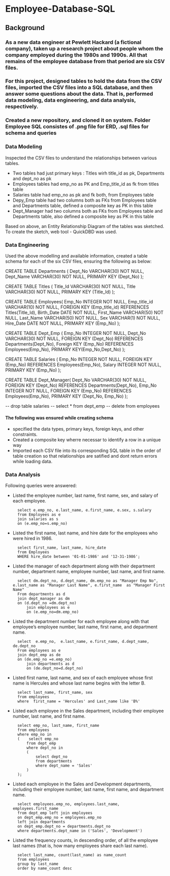 # Employee-Database-SQL
## Background

### As a new data engineer at Pewlett Hackard (a fictional company), taken up a research project about people whom the company employed during the 1980s and 1990s. All that remains of the employee database from that period are six CSV files.

### For this project, designed tables to hold the data from the CSV files, imported the CSV files into a SQL database, and then answer some questions about the data. That is, performed data modeling, data engineering, and data analysis, respectively.

### Created a new repository, and cloned it on system. Folder Employee SQL consistes of .png file for ERD, .sql files for schema and queries


### Data Modeling
Inspected the CSV files to understand the relationships between various tables. 
- Two tables had just primary keys : Titles wirh title_id as pk, Departments and dept_no as pk
- Employees tables had emp_no as PK and Emp_title_id as fk from titles table
- Salaries table had emp_no as pk and fk both, from Employees table
- Depy_Emp table had two columns both as FKs from Employees table and Departments table, defined a composite key as PK in this table
- Dept_Manager had two columns both as FKs from Employees table and Departments table, also defined a composite key as PK in this table

Based on above, an Entity Relationship Diagram of the tables was sketched. To create the sketch, web tool - QuickDBD was used.


### Data Engineering
Used the above modelling and available information, created a table schema for each of the six CSV files, ensuring the following as below:

CREATE TABLE Departments (
    Dept_No VARCHAR(30) NOT NULL, 
    Dept_Name VARCHAR(30) NOT NULL,
    PRIMARY KEY (Dept_No)
);

CREATE TABLE Titles (
    Title_Id VARCHAR(30) NOT NULL, 
    Title VARCHAR(30) NOT NULL,
    PRIMARY KEY (Title_Id)
);


CREATE TABLE Employees(
    Emp_No INTEGER NOT NULL,
    Emp_title_id VARCHAR(10) NOT NULL, 
    FOREIGN KEY (Emp_title_id) REFERENCES Titles(Title_Id),
    Birth_Date DATE NOT NULL,
    First_Name VARCHAR(50) NOT NULL,
    Last_Name VARCHAR(50) NOT NULL,
    Sex VARCHAR(1) NOT NULL,
    Hire_Date DATE NOT NULL,
    PRIMARY KEY (Emp_No)
);


CREATE TABLE Dept_Emp (
    Emp_No INTEGER NOT NULL, 
    Dept_No VARCHAR(30) NOT NULL,
    FOREIGN KEY (Dept_No) REFERENCES Departments(Dept_No),
    Foreign KEY (Emp_No) REFERENCES Employees(Emp_No),
    PRIMARY KEY(Emp_No,Dept_No)
);


CREATE TABLE Salaries (
    Emp_No INTEGER NOT NULL, 
    FOREIGN KEY (Emp_No) REFERENCES Employees(Emp_No),
    Salary INTEGER NOT NULL,
    PRIMARY KEY (Emp_No)
);



CREATE TABLE Dept_Manager(
    Dept_No VARCHAR(30) NOT NULL,
      FOREIGN KEY (Dept_No) REFERENCES Departments(Dept_No),
      Emp_No INTEGER NOT NULL,
      FOREIGN KEY (Emp_No) REFERENCES Employees(Emp_No),
     PRIMARY KEY (Dept_No, Emp_No)
);
 

-- drop table salaries
-- select * from dept_emp
-- delete from employees




#### The following was ensured while creating schema

- specified the data types, primary keys, foreign keys, and other constraints.
- Created a composite key wherre necessar to identify a row in a unique way
- Imported each CSV file into its corresponding SQL table in the order of table creation so that relationships are satified and dont return errors while loading data.


### Data Analysis
Following queries were answered:
- Listed the employee number, last name, first name, sex, and salary of each employee.

        select e.emp_no, e.last_name, e.first_name, e.sex, s.salary 
        from Employees as e
        join salaries as s
        on (e.emp_no=s.emp_no)

- Listed the first name, last name, and hire date for the employees who were hired in 1986.

        select first_name, last_name, hire_date 
        from Employees 
        WHERE hire_date between '01-01-1986' and '12-31-1986';

- Listed the manager of each department along with their department number, department name, employee number, last name, and first name.

        select dm.dept_no, d.dept_name, dm.emp_no as "Manager Emp No", e.last_name as "Manager Last Name", e.first_name  as "Manager First Name"
        From departments as d
        join dept_manager as dm
        on (d.dept_no =dm.dept_no)
            join employees as e
            on (e.emp_no=dm.emp_no)

- Listed the department number for each employee along with that employee’s employee number, last name, first name, and department name.

        select  e.emp_no,  e.last_name, e.first_name, d.dept_name, de.dept_no
        From employees as e
        join dept_emp as de
        on (de.emp_no =e.emp_no)
            join departments as d
            on (de.dept_no=d.dept_no)

- Listed first name, last name, and sex of each employee whose first name is Hercules and whose last name begins with the letter B.

        select last_name, first_name, sex
        from employees
        where  first_name = 'Hercules' and Last_name like 'B%'


- Listed each employee in the Sales department, including their employee number, last name, and first name.

        select emp_no, last_name, first_name
        from employees
        where emp_no in
        (    select emp_no
            from dept_emp
            where dept_no in
            (    
                select dept_no 
                from departments
                where dept_name = 'Sales'
            )
        );

- Listed each employee in the Sales and Development departments, including their employee number, last name, first name, and department name.

        select employees.emp_no, employees.last_name, employees.first_name
        from dept_emp left join employees 
        on dept_emp.emp_no = employees.emp_no
        left join departments
        on dept_emp.dept_no = departments.dept_no
        where departments.dept_name in ('Sales', 'Development')

- Listed the frequency counts, in descending order, of all the employee last names (that is, how many employees share each last name).

        select last_name, count(last_name) as name_count
        from employees
        group by last_name
        order by name_count desc
